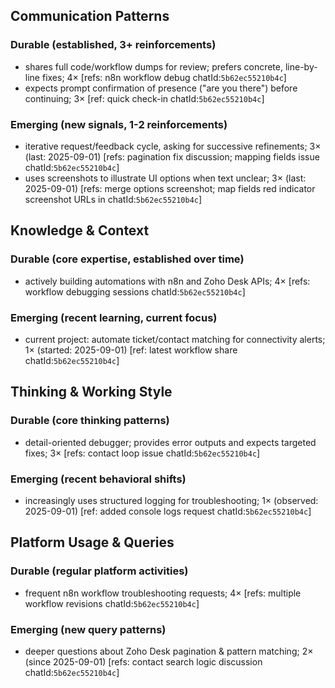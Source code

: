 ## Communication Patterns
### Durable (established, 3+ reinforcements)
- shares full code/workflow dumps for review; prefers concrete, line-by-line fixes; 4× [refs: n8n workflow debug chatId:`5b62ec55210b4c`]
- expects prompt confirmation of presence ("are you there") before continuing; 3× [ref: quick check-in chatId:`5b62ec55210b4c`]

### Emerging (new signals, 1-2 reinforcements)
- iterative request/feedback cycle, asking for successive refinements; 3× (last: 2025-09-01) [refs: pagination fix discussion; mapping fields issue chatId:`5b62ec55210b4c`]
- uses screenshots to illustrate UI options when text unclear; 3× (last: 2025-09-01) [refs: merge options screenshot; map fields red indicator screenshot URLs in chatId:`5b62ec55210b4c`]

## Knowledge & Context
### Durable (core expertise, established over time)
- actively building automations with n8n and Zoho Desk APIs; 4× [refs: workflow debugging sessions chatId:`5b62ec55210b4c`]

### Emerging (recent learning, current focus)
- current project: automate ticket/contact matching for connectivity alerts; 1× (started: 2025-09-01) [ref: latest workflow share chatId:`5b62ec55210b4c`]

## Thinking & Working Style
### Durable (core thinking patterns)
- detail-oriented debugger; provides error outputs and expects targeted fixes; 3× [refs: contact loop issue chatId:`5b62ec55210b4c`]

### Emerging (recent behavioral shifts)
- increasingly uses structured logging for troubleshooting; 1× (observed: 2025-09-01) [ref: added console logs request chatId:`5b62ec55210b4c`]

## Platform Usage & Queries
### Durable (regular platform activities)
- frequent n8n workflow troubleshooting requests; 4× [refs: multiple workflow revisions chatId:`5b62ec55210b4c`]

### Emerging (new query patterns)
- deeper questions about Zoho Desk pagination & pattern matching; 2× (since 2025-09-01) [refs: contact search logic discussion chatId:`5b62ec55210b4c`]